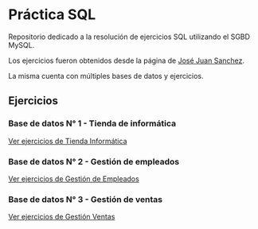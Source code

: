 # Práctica SQL

Repositorio dedicado a la resolución de ejercicios SQL utilizando el SGBD MySQL.

Los ejercicios fueron obtenidos desde la página de [José Juan Sanchez](https://josejuansanchez.org/bd/ejercicios-consultas-sql/index.html).

La misma cuenta con múltiples bases de datos y ejercicios.

## Ejercicios

### Base de datos N° 1 - Tienda de informática

<a href="/consultas/tienda.md">Ver ejercicios de Tienda Informática</a>

### Base de datos N° 2 - Gestión de empleados

<a href="/consultas/empleados.md">Ver ejercicios de Gestión de Empleados</a>

### Base de datos N° 3 - Gestión de ventas

<a href="/consultas/ventas.md">Ver ejercicios de Gestión Ventas</a>